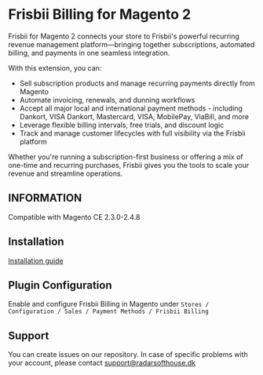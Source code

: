 # Frisbii Billing for Magento 2
Frisbii for Magento 2 connects your store to Frisbii's powerful recurring revenue management platform—bringing together subscriptions, automated billing, and payments in one seamless integration.

With this extension, you can:
* Sell subscription products and manage recurring payments directly from Magento
* Automate invoicing, renewals, and dunning workflows
* Accept all major local and international payment methods - including Dankort, VISA Dankort, Mastercard, VISA, MobilePay, ViaBill, and more
* Leverage flexible billing intervals, free trials, and discount logic
* Track and manage customer lifecycles with full visibility via the Frisbii platform

Whether you're running a subscription-first business or offering a mix of one-time and recurring purchases, Frisbii gives you the tools to scale your revenue and streamline operations.

## INFORMATION
Compatible with Magento CE 2.3.0-2.4.8

## Installation
[Installation guide](https://www.radarsofthouse.dk/wp-content/uploads/reepay/frisbii_billing_for_magento2_installation_guide.pdf)

## Plugin Configuration
Enable and configure Frisbii Billing in Magento under `Stores / Configuration / Sales / Payment Methods / Frisbii Billing`

## Support
You can create issues on our repository. In case of specific problems with your account, please contact support@radarsofthouse.dk
